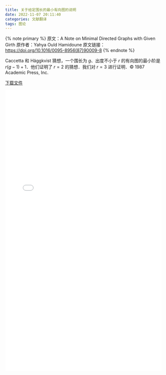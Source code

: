 ```yaml
---
title: 关于给定围长的最小有向图的说明
date: 2022-11-07 20:11:40
categories: 文献翻译
tags: 图论
---
```


{% note primary %}
原文：A Note on Minimal Directed Graphs with Given Girth
原作者：Yahya Ould Hamidoune
原文链接：https://doi.org/10.1016/0095-8956(87)90009-8
{% endnote %}

Caccetta 和 Häggkvist 猜想，一个围长为 $g$、出度不小于 $r$ 的有向图的最小阶是 $r(g−1)+1$．他们证明了 $r=2$ 的猜想．我们对 $r=3$ 进行证明．© 1987 Academic Press, Inc.

[下载文件](/files/Minimal_Directed_Graphs.pdf)

<embed src="/files/Minimal_Directed_Graphs.pdf" type="application/pdf" width=100% height=900>